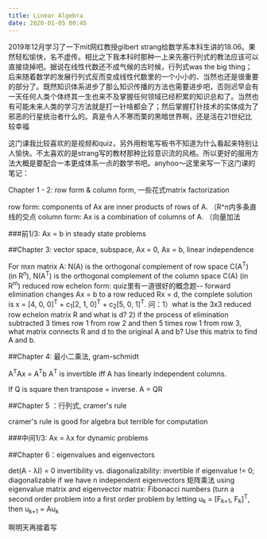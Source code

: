 ```yaml
---
title: Linear Algebra
date: 2020-01-05 00:45
---
```


2019年12月学习了一下mit网红教授gilbert strang给数学系本科生讲的18.06。果然轻松愉快，名不虚传。相比之下我本科时那种一上来先塞行列式的教法应该可以直接烧掉吧。据说在线性代数还不成气候的古时候，行列式was the big thing；后来随着数学的发展行列式反而变成线性代数里的一个小小的、当然也还是很重要的部分了。既然知识体系进步了那么知识传播的方法也需要进步吧，否则迟早会有一天任何人类个体终其一生也来不及掌握任何领域已经积累的知识总和了。当然也有可能未来人类的学习方法就是打一针啥都会了；然后掌握打针技术的实体成为了邪恶的行星统治者什么的。真是令人不寒而栗的黑暗世界啊，还是活在21世纪比较幸福

这门课我比较喜欢的是视频和quiz，另外用粉笔写板书不知道为什么看起来特别让人愉快。不太喜欢的是strang写的教材那种比较意识流的风格。所以更好的服用方法大概是要配合一本更成体系一点的数学书吧。anyhoo～这里来写一下这门课的笔记：

Chapter 1 - 2: row form & column form, 一些花式matrix factorization

row form: components of Ax are inner products of rows of A. （R^n内多条直线的交点
column form: Ax is a combination of columns of A. （向量加法

###前1/3: Ax = b in steady state problems

##Chapter 3: vector space, subspace, Ax = 0, Ax = b, linear independence

For mxn matrix A: N(A) is the orthogonal complement of row space C(A<sup>T</sup>) (in R<sup>n</sup>), N(A<sup>T</sup>) is the orthogonal complement of the column space C(A) (in R<sup>m</sup>)
reduced row echelon form: quiz里有一道很好的概念题-- forward elimination changes Ax = b to a row reduced Rx = d, the complete solution is x = [4, 0, 0]<sup>T</sup> + c<sub>1</sub>[2, 1, 0]<sup>T</sup> + c<sub>2</sub>[5, 0, 1]<sup>T</sup>. 问：1）what is the 3x3 reduced row echelon matrix R and what is d? 2) if the process of elimination subtracted 3 times row 1 from row 2 and then 5 times row 1 from row 3, what matrix connects R and d to the original A and b? Use this matrix to find A and b.

##Chapter 4: 最小二乘法, gram-schmidt

A<sup>T</sup>A*x* = A<sup>T</sup>b
A<sup>T</sup> is invertible iff A has linearly independent columns.

If Q is square then transpose = inverse.
A = QR

##Chapter 5 ：行列式, cramer's rule

cramer's rule is good for algebra but terrible for computation

###中间1/3: Ax = &lambda;x for dynamic problems

##Chapter 6：eigenvalues and eigenvectors

det(A - &lambda;I) = 0
invertibility vs. diagonalizability: invertible if eigenvalue != 0; diagonalizable if we have n independent eigenvectors
矩阵乘法 using eigenvalue matrix and eigenvector matrix: Fibonacci numbers (turn a second order problem into a first order problem by letting u<sub>k</sub> = [F<sub>k+1</sub>, F<sub>k</sub>]<sup>T</sup>, then u<sub>k+1</sub> = Au<sub>k</sub>

啊明天再接着写







